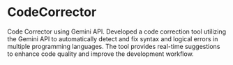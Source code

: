 # CodeCorrector
Code Corrector using Gemini API. Developed a code correction tool utilizing the Gemini API to automatically detect and fix syntax and logical errors in multiple programming languages. The tool provides real-time suggestions to enhance code quality and improve the development workflow.
